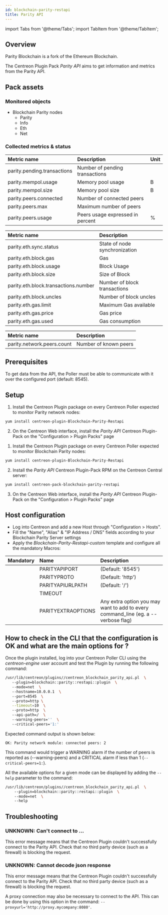 ```yaml
---
id: blockchain-parity-restapi
title: Parity API
---
```

import Tabs from '@theme/Tabs';
import TabItem from '@theme/TabItem';


## Overview

Parity Blockchain is a fork of the Ethereum Blockchain. 

The Centreon Plugin Pack *Parity API* aims to get information and metrics from the 
Parity API. 

## Pack assets

### Monitored objects

* Blockchain Parity nodes
     * Parity
     * Info
     * Eth
     * Net

### Collected metrics & status

<Tabs groupId="sync">
<TabItem value="Parity" label="Parity">

| Metric name                 | Description                      | Unit |
|:----------------------------|:---------------------------------|------|
| parity.pending.transactions | Number of pending transactions   |      |
| parity.mempol.usage         | Memory pool usage                |   B  |
| parity.mempol.size          | Memory pool size                 |   B  |
| parity.peers.connected      | Number of connected peers        |      |
| parity.peers.max            | Maximum number of peers          |      |
| parity.peers.usage          | Peers usage expressed in percent |   %  |

</TabItem>
<TabItem value="Eth" label="Eth">

| Metric name                          | Description                   |
|:-------------------------------------|:------------------------------|
| parity.eth.sync.status               | State of node synchronization |
| parity.eth.block.gas                 | Gas                           |
| parity.eth.block.usage               | Block Usage                   |
| parity.eth.block.size                | Size of Block                 |
| parity.eth.block.transactions.number | Number of block transactions  |
| parity.eth.block.uncles              | Number of block uncles        |
| parity.eth.gas.limit                 | Maximum Gas available         |
| parity.eth.gas.price                 | Gas price                     |
| parity.eth.gas.used                  | Gas consumption               |

</TabItem>
<TabItem value="Net" label="Net">

| Metric name                   | Description              |
|:------------------------------|:-------------------------|
| parity.network.peers.count    | Number of known peers    |

</TabItem>
</Tabs>

## Prerequisites

To get data from the API, the Poller must be able to communicate with it over the 
configured port (default: 8545). 

## Setup

<Tabs groupId="sync">
<TabItem value="Online IMP Licence & IT100 Editions" label="Online IMP Licence & IT100 Editions">

1. Install the Centreon Plugin package on every Centreon Poller expected to monitor 
Parity network nodes:

```bash
yum install centreon-plugin-Blockchain-Parity-Restapi
```

2. On the Centreon Web interface, install the *Parity API* Centreon Plugin-Pack on 
the "Configuration > Plugin Packs" page

</TabItem>
<TabItem value="Offline IMP License" label="Offline IMP License">

1. Install the Centreon Plugin package on every Centreon Poller expected to monitor 
Blockchain Parity nodes:

```bash
yum install centreon-plugin-Blockchain-Parity-Restapi
```

2. Install the *Parity API* Centreon Plugin-Pack RPM on the Centreon Central server:

```bash
yum install centreon-pack-blockchain-parity-restapi
```

3. On the Centreon Web interface, install the *Parity API* Centreon Plugin-Pack on 
the "Configuration > Plugin Packs" page

</TabItem>
</Tabs>

## Host configuration

* Log into Centreon and add a new Host through "Configuration > Hosts".
* Fill the "Name", "Alias" & "IP Address / DNS" fields according to your Blockchain 
Parity Server settings
* Apply the *Blockchain-Parity-Restapi-custom* template and configure all the 
mandatory Macros:

| Mandatory | Name               | Description                                                                        |
|:----------|:-------------------|:-----------------------------------------------------------------------------------|
|           | PARITYAPIPORT      | (Default: '8545')                                                                  |
|           | PARITYPROTO        | (Default: 'http')                                                                  |
|           | PARITYAPIURLPATH   | (Default: '/')                                                                     |
|           | TIMEOUT            |                                                                                    |
|           | PARITYEXTRAOPTIONS | Any extra option you may want to add to every command_line (eg. a --verbose flag)  |

## How to check in the CLI that the configuration is OK and what are the main options for ? 

Once the plugin installed, log into your Centreon Poller CLI using the 
*centreon-engine* user account and test the Plugin by running the following 
command:

```bash
/usr/lib/centreon/plugins//centreon_blockchain_parity_api.pl  \ 
   --plugin=blockchain::parity::restapi::plugin  \ 
   --mode=net  \ 
   --hostname=10.0.0.1  \ 
   --port=8545  \ 
   --proto=http \
   --timeout=10  \ 
   --proto=http  \ 
   --api-path=/  \ 
   --warning-peers=''  \ 
   --critical-peers='1:'   
```

Expected command output is shown below:

`OK: Parity network module: connected peers: 2`

This command would trigger a WARNING alarm if the number of peers is reported as (--warning-peers) and a CRITICAL alarm if less than 1 (`--critical-peers=1:`).

All the available options for a given mode can be displayed by adding the `--help` parameter to the command:

```bash
/usr/lib/centreon/plugins//centreon_blockchain_parity_api.pl  \ 
    --plugin=blockchain::parity::restapi::plugin  \ 
    --mode=net  \ 
    --help
```

## Troubleshooting 

### UNKNOWN: Can't connect to ... 

This error message means that the Centreon Plugin couldn't successfully connect to the Parity API. Check that no third party
device (such as a firewall) is blocking the request. 

### UNKNOWN: Cannot decode json response

This error message means that the Centreon Plugin couldn't successfully connect to the Parity API. Check that no third party
device (such as a firewall) is blocking the request. 

A proxy connection may also be necessary to connect to the API.
This can be done by using this option in the command: ```--proxyurl='http://proxy.mycompany:8080'```.